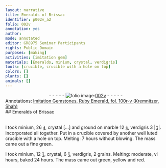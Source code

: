 ```yaml
---
layout: narrative
title: Emeralds of Brissac
identifier: p002v_a2
folio: 002v
annotation: yes
author:
mode: annotated
editor: GR8975 Seminar Participants
rights: Public Domain
purposes: [making]
activities: [imitation gem]
materials: [Emeralds, minium, crystal, verdigris]
tools: [crucible, crucible with a hole on top]
colors: []
plants: []
animals: []
---
```


 <div class="folio" align="center">- - - - - <a href="http://gallica.bnf.fr/ark:/12148/btv1b10500001g/f10.image" target="_blank"><img src="https://cu-mkp.github.io/GR8975-edition/assets/photo-icon.png" alt="folio image: " style="display:inline-block; margin-bottom:-3px;"/>002v</a> - - - - - </div> <div class="annotation" align="left">Annotations:
<a href="https://drive.google.com/open?id=0B33U03wERu0ecjZlckFDRE9YQXc" target="_blank">Imitation Gemstones, Ruby Emerald, fol. 100r-v (Kremnitzer, Shah)</a>
 </div> 
## <span class="material">Emeralds</span> of <span class="name">Brissac</span>

 <span class="activity"></span>  
I took <span class="material">minium</span>, 26 <span class="unit">℥</span>, <span class="material">crystal</span> […] and ground on <span class="material_format">marble</span> 12 <span class="unit">℥</span>, <span class="material">verdigris</span> 3 <span class="unit">|ʒ|</span>. Incorporated all together. Put in a <span class="tool">crucible</span> covered by another well luted <span class="tool">crucible with a hole on top</span>. Melting: 7 <span class="time">hours</span> without blowing. The mass came out a fine green.
 
I took <span class="material">minium</span>, 12 <span class="unit">℥</span>, <span class="material">crystal</span>, 6 <span class="unit">℥</span>, <span class="material">verdigris</span>, 2 <span class="unit">grains</span>. Melting: moderate, vi <span class="time">hours</span>, baked 24 <span class="time">hours</span>. The mass came out green, yellow and red.
 
